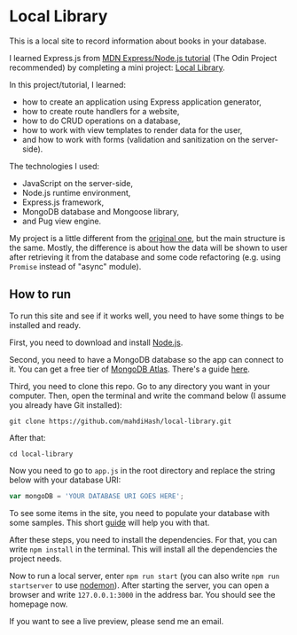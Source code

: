 # Local Library

This is a local site to record information about books in your database.

I learned Express.js from [MDN Express/Node.js tutorial](https://developer.mozilla.org/en-US/docs/Learn/Server-side/Express_Nodejs/Introduction) (The Odin Project recommended) by completing a mini project: [Local Library](https://developer.mozilla.org/en-US/docs/Learn/Server-side/Express_Nodejs/Tutorial_local_library_website).

In this project/tutorial, I learned:
- how to create an application using Express application generator,
- how to create route handlers for a website,
- how to do CRUD operations on a database,
- how to work with view templates to render data for the user,
- and how to work with forms (validation and sanitization on the server-side).

The technologies I used:
- JavaScript on the server-side,
- Node.js runtime environment,
- Express.js framework,
- MongoDB database and Mongoose library,
- and Pug view engine.

My project is a little different from the [original one](https://github.com/mdn/express-locallibrary-tutorial), but the main structure is the same. Mostly, the difference is about how the data will be shown to user after retrieving it from the database and some code refactoring (e.g. using `Promise` instead of "async" module).

## How to run

To run this site and see if it works well, you need to have some things to be installed and ready. 

First, you need to download and install [Node.js](https://nodejs.org/en/).

Second, you need to have a MongoDB database so the app can connect to it. You can get a free tier of [MongoDB Atlas](https://www.mongodb.com/atlas/database). There's a guide [here](https://developer.mozilla.org/en-US/docs/Learn/Server-side/Express_Nodejs/mongoose#setting_up_the_mongodb_database). 

Third, you need to clone this repo. Go to any directory you want in your computer. Then, open the terminal and write the command below (I assume you already have Git installed):

```
git clone https://github.com/mahdiHash/local-library.git
```  

After that:  

```
cd local-library
```

Now you need to go to `app.js` in the root directory and replace the string below with your database URI:  

``` js
var mongoDB = 'YOUR DATABASE URI GOES HERE';
``` 

To see some items in the site, you need to populate your database with some samples. This short [guide](https://developer.mozilla.org/en-US/docs/Learn/Server-side/Express_Nodejs/mongoose#testing_%E2%80%94_create_some_items) will help you with that.

After these steps, you need to install the dependencies. For that, you can write `npm install` in the terminal. This will install all the dependencies the project needs.

Now to run a local server, enter `npm run start` (you can also write `npm run startserver` to use [nodemon](https://github.com/remy/nodemon)). After starting the server, you can open a browser and write `127.0.0.1:3000` in the address bar. You should see the homepage now.

If you want to see a live preview, please send me an email.
